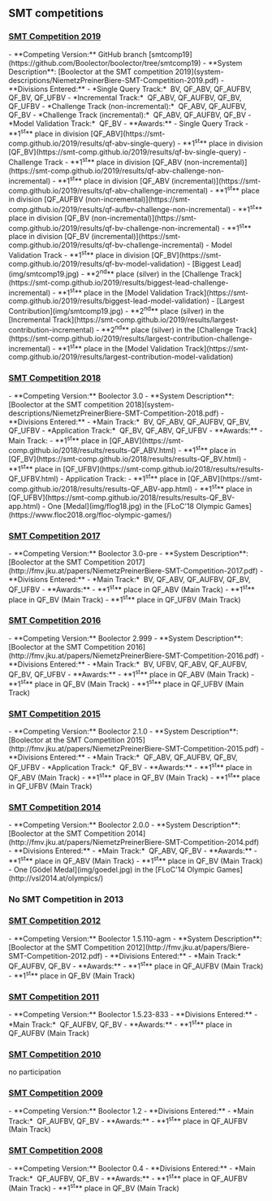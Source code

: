 ## SMT competitions

<h3>
  <a href="http://www.smt-comp.org/2019/" target="_blank">
    SMT Competition 2019
  </a>
</h3>
  - **Competing Version:** GitHub branch [smtcomp19](https://github.com/Boolector/boolector/tree/smtcomp19)
  - **System Description**:
      [Boolector at the SMT competition 2019](system-descriptions/NiemetzPreinerBiere-SMT-Competition-2019.pdf)
  - **Divisions Entered:**
    - *Single Query Track:*&nbsp; BV, QF_ABV, QF_AUFBV, QF_BV, QF_UFBV
    - *Incremental Track:*&nbsp; QF_ABV, QF_AUFBV, QF_BV, QF_UFBV
    - *Challenge Track (non-incremental):*&nbsp; QF_ABV, QF_AUFBV, QF_BV
    - *Challenge Track (incremental):*&nbsp; QF_ABV, QF_AUFBV, QF_BV
    - *Model Validation Track:*&nbsp; QF_BV
  - **Awards:**
    - Single Query Track
       - **1<sup>st</sup>** place in division [QF_ABV](https://smt-comp.github.io/2019/results/qf-abv-single-query) 
       - **1<sup>st</sup>** place in division [QF_BV](https://smt-comp.github.io/2019/results/qf-bv-single-query)
    - Challenge Track
       - **1<sup>st</sup>** place in division [QF_ABV (non-incremental)](https://smt-comp.github.io/2019/results/qf-abv-challenge-non-incremental)
       - **1<sup>st</sup>** place in division [QF_ABV (incremental)](https://smt-comp.github.io/2019/results/qf-abv-challenge-incremental)
       - **1<sup>st</sup>** place in division [QF_AUFBV (non-incremental)](https://smt-comp.github.io/2019/results/qf-aufbv-challenge-non-incremental)
       - **1<sup>st</sup>** place in division [QF_BV (non-incremental)](https://smt-comp.github.io/2019/results/qf-bv-challenge-non-incremental)
       - **1<sup>st</sup>** place in division [QF_BV (incremental)](https://smt-comp.github.io/2019/results/qf-bv-challenge-incremental)
    - Model Validation Track
       - **1<sup>st</sup>** place in division [QF_BV](https://smt-comp.github.io/2019/results/qf-bv-model-validation)
    - [Biggest Lead](img/smtcomp19.jpg)
       - **2<sup>nd</sup>** place (silver) in the [Challenge Track](https://smt-comp.github.io/2019/results/biggest-lead-challenge-incremental)
       - **1<sup>st</sup>** place in the [Model Validation Track](https://smt-comp.github.io/2019/results/biggest-lead-model-validation)
    - [Largest Contribution](img/smtcomp19.jpg)
       - **2<sup>nd</sup>** place (silver) in the [Incremental Track](https://smt-comp.github.io/2019/results/largest-contribution-incremental)
       - **2<sup>nd</sup>** place (silver) in the [Challenge Track](https://smt-comp.github.io/2019/results/largest-contribution-challenge-incremental)
       - **1<sup>st</sup>** place in the [Model Validation Track](https://smt-comp.github.io/2019/results/largest-contribution-model-validation)
<h3>
  <a href="http://www.smt-comp.org/2018/" target="_blank">
    SMT Competition 2018
  </a>
</h3>
  - **Competing Version:** Boolector 3.0
  - **System Description**:
      [Boolector at the SMT competition 2018](system-descriptions/NiemetzPreinerBiere-SMT-Competition-2018.pdf)
  - **Divisions Entered:**
    - *Main Track:*&nbsp; BV, QF_ABV, QF_AUFBV, QF_BV, QF_UFBV
    - *Application Track:*&nbsp; QF_BV, QF_ABV, QF_UFBV
  - **Awards:**
    - Main Track:
      - **1<sup>st</sup>** place in [QF_ABV](https://smt-comp.github.io/2018/results/results-QF_ABV.html)
      - **1<sup>st</sup>** place in [QF_BV](https://smt-comp.github.io/2018/results/results-QF_BV.html)
      - **1<sup>st</sup>** place in [QF_UFBV](https://smt-comp.github.io/2018/results/results-QF_UFBV.html)
    - Application Track:
      - **1<sup>st</sup>** place in [QF_ABV](https://smt-comp.github.io/2018/results/results-QF_ABV-app.html)
      - **1<sup>st</sup>** place in [QF_UFBV](https://smt-comp.github.io/2018/results/results-QF_BV-app.html)
    - One [Medal](img/flog18.jpg) in the [FLoC'18 Olympic Games](https://www.floc2018.org/floc-olympic-games/)

<h3>
  <a href="http://smtcomp.sourceforge.net/2017/" target="_blank">
    SMT Competition 2017
  </a>
</h3>
  - **Competing Version:** Boolector 3.0-pre
  - **System Description**:
      [Boolector at the SMT Competition 2017](http://fmv.jku.at/papers/NiemetzPreinerBiere-SMT-Competition-2017.pdf)
  - **Divisions Entered:**
    - *Main Track:*&nbsp; BV, QF_ABV, QF_AUFBV, QF_BV, QF_UFBV
  - **Awards:**
    - **1<sup>st</sup>** place in QF_ABV (Main Track)
    - **1<sup>st</sup>** place in QF_BV (Main Track)
    - **1<sup>st</sup>** place in QF_UFBV (Main Track)


<h3>
  <a href="http://smtcomp.sourceforge.net/2016/" target="_blank">
    SMT Competition 2016
  </a>
</h3>
  - **Competing Version:** Boolector 2.999
  - **System Description**:
      [Boolector at the SMT Competition 2016](http://fmv.jku.at/papers/NiemetzPreinerBiere-SMT-Competition-2016.pdf)
  - **Divisions Entered:**
    - *Main Track:*&nbsp; BV, UFBV, QF_ABV, QF_AUFBV, QF_BV, QF_UFBV
  - **Awards:**
    - **1<sup>st</sup>** place in QF_ABV (Main Track)
    - **1<sup>st</sup>** place in QF_BV (Main Track)
    - **1<sup>st</sup>** place in QF_UFBV (Main Track)

<h3>
  <a href="http://smtcomp.sourceforge.net/2015/" target="_blank">
    SMT Competition 2015
  </a>
</h3>
  - **Competing Version:** Boolector 2.1.0
  - **System Description**:
      [Boolector at the SMT Competition 2015](http://fmv.jku.at/papers/NiemetzPreinerBiere-SMT-Competition-2015.pdf)
  - **Divisions Entered:**
    - *Main Track:*&nbsp; QF_ABV, QF_AUFBV, QF_BV, QF_UFBV
    - *Application Track:*&nbsp; QF_BV
  - **Awards:**
    - **1<sup>st</sup>** place in QF_ABV (Main Track)
    - **1<sup>st</sup>** place in QF_BV (Main Track)
    - **1<sup>st</sup>** place in QF_UFBV (Main Track)

<h3>
  <a href="http://smtcomp.sourceforge.net/2014/" target="_blank">
    SMT Competition 2014
  </a>
</h3>
  - **Competing Version:** Boolector 2.0.0
  - **System Description**:
      [Boolector at the SMT Competition 2014](http://fmv.jku.at/papers/NiemetzPreinerBiere-SMT-Competition-2014.pdf)
  - **Divisions Entered:**
    - *Main Track:*&nbsp; QF_ABV, QF_BV
  - **Awards:**
    - **1<sup>st</sup>** place in QF_ABV (Main Track)
    - **1<sup>st</sup>** place in QF_BV (Main Track)
    - One [G&ouml;del Medal](img/goedel.jpg) in the [FLoC'14 Olympic Games](http://vsl2014.at/olympics/)

<h3>
    No SMT Competition in 2013
</h3>

<h3>
  <a href="http://smtcomp.sourceforge.net/2012/" target="_blank">
    SMT Competition 2012
  </a>
</h3>
  - **Competing Version:** Boolector 1.5.110-agm
  - **System Description**:
      [Boolector at the SMT Competition 2012](http://fmv.jku.at/papers/Biere-SMT-Competition-2012.pdf)
  - **Divisions Entered:**
    - *Main Track:*&nbsp; QF_AUFBV, QF_BV
  - **Awards:**
    - **1<sup>st</sup>** place in QF_AUFBV (Main Track)
    - **1<sup>st</sup>** place in QF_BV (Main Track)

<h3>
  <a href="http://smtcomp.sourceforge.net/2011/" target="_blank">
    SMT Competition 2011
  </a>
</h3>
  - **Competing Version:** Boolector 1.5.23-833
  - **Divisions Entered:**
    - *Main Track:*&nbsp; QF_AUFBV, QF_BV
  - **Awards:**
    - **1<sup>st</sup>** place in QF_AUFBV (Main Track)

<h3>
  <a href="http://smtcomp.sourceforge.net/2010/" target="_blank">
    SMT Competition 2010
  </a>
</h3>

no participation

<h3>
  <a href="http://smtcomp.sourceforge.net/2009/" target="_blank">
    SMT Competition 2009
  </a>
</h3>
  - **Competing Version:** Boolector 1.2
  - **Divisions Entered:**
    - *Main Track:*&nbsp; QF_AUFBV, QF_BV
  - **Awards:**
    - **1<sup>st</sup>** place in QF_AUFBV (Main Track)

<h3>
  <a href="http://smtcomp.sourceforge.net/2008/" target="_blank">
    SMT Competition 2008
  </a>
</h3>
  - **Competing Version:** Boolector 0.4
  - **Divisions Entered:**
    - *Main Track:*&nbsp; QF_AUFBV, QF_BV 
  - **Awards:**
    - **1<sup>st</sup>** place in QF_AUFBV (Main Track)
    - **1<sup>st</sup>** place in QF_BV (Main Track)


